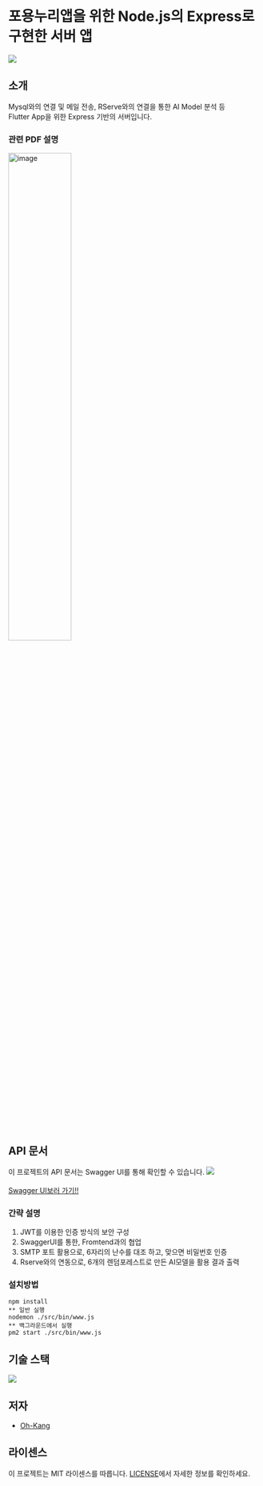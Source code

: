 # 포용누리앱을 위한 Node.js의 Express로 구현한 서버 앱

<img src = https://github.com/Oh-Kang94/season3_team1_disabled_app/blob/main/App%20mockup.png> </img>

## 소개
Mysql와의 연결 및 메일 전송, RServe와의 연결을 통한 AI Model 분석 등          
Flutter App을 위한 Express 기반의 서버입니다.

### 관련 PDF 설명
<a href="https://docs.google.com/presentation/d/19dW8CeIwx2XBhR6jzVImYRIjAhB1qyhuw5vmQS5hPLY/edit?usp=share_link" title="PDF로 이동">
  <img src= "https://github.com/Oh-Kang94/season3_team1_disabled_app/blob/main/DisabledApp_PDF.png"  alt="image" ,height="50%", width="50%">
</a> 

## API 문서

이 프로젝트의 API 문서는 Swagger UI를 통해 확인할 수 있습니다.
<a href="http://www.oh-kang.kro.kr:7288/api">
    <img src = https://github.com/Oh-Kang94/season3_team1_disabled_app/blob/main/Swagger-UI.png>
    <br/>             
  Swagger UI보러 가기!!
</a>    

### 간략 설명 
1. JWT를 이용한 인증 방식의 보안 구성
2. SwaggerUI를 통한, Fromtend과의 협업
3. SMTP 포트 활용으로, 6자리의 난수를 대조 하고, 맞으면 비밀번호 인증
4. Rserve와의 연동으로, 6개의 렌덤포레스트로 만든 AI모델을 활용 결과 출력
### 설치방법
    npm install
    ** 일반 실행
    nodemon ./src/bin/www.js
    ** 백그라운드에서 실행
    pm2 start ./src/bin/www.js

## 기술 스택
  <img src="https://skillicons.dev/icons?i=aws,mysql,js,express,firebase,swagger"/>

## 저자

- [Oh-Kang](https://github.com/Oh-Kang94)

## 라이센스

이 프로젝트는 MIT 라이센스를 따릅니다. [LICENSE](https://github.com/git/git-scm.com/blob/main/MIT-LICENSE.txt)에서 자세한 정보를 확인하세요.
